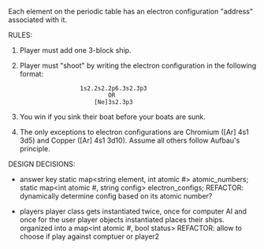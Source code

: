 Each element on the periodic table has an electron configuration "address" associated with it. 

RULES:
1. Player must add one 3-block ship.
2. Player must "shoot" by writing the electron configuration in the following format: 
                
                        1s2.2s2.2p6.3s2.3p3 
                                OR 
                            [Ne]3s2.3p3

3. You win if you sink their boat before your boats are sunk.
4. The only exceptions to electron configurations are Chromium ([Ar] 4s1 3d5) and Copper ([Ar] 4s1 3d10). Assume all others follow Aufbau's principle. 

DESIGN DECISIONS:
- answer key
    static map<string element, int atomic #> atomic_numbers;
    static map<int atomic #, string config> electron_configs; 
    REFACTOR: dynamically determine config based on its atomic number?

- players
    player class gets instantiated twice, once for computer AI and once for the user
    player objects instantiated places their ships. organized into a map<int atomic #, bool status>
    REFACTOR: allow to choose if play against comptuer or player2